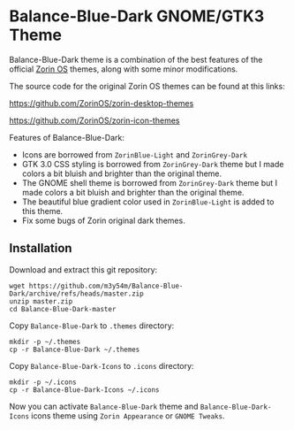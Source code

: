 # Balance-Blue-Dark GNOME/GTK3 Theme

Balance-Blue-Dark theme is a combination of the best features of the official [Zorin OS](https://zorin.com/os/) themes, along with some minor modifications. 

The source code for the original Zorin OS themes can be found at this links:

https://github.com/ZorinOS/zorin-desktop-themes

https://github.com/ZorinOS/zorin-icon-themes

Features of Balance-Blue-Dark:

- Icons are borrowed from `ZorinBlue-Light` and `ZorinGrey-Dark`
- GTK 3.0 CSS styling is borrowed from `ZorinGrey-Dark` theme but I made colors a bit bluish and brighter than the original theme.
- The GNOME shell theme is borrowed from `ZorinGrey-Dark` theme but I made colors a bit bluish and brighter than the original theme.
- The beautiful blue gradient color used in `ZorinBlue-Light` is added to this theme.
- Fix some bugs of Zorin original dark themes.

## Installation

Download and extract this git repository:

```console
wget https://github.com/m3y54m/Balance-Blue-Dark/archive/refs/heads/master.zip
unzip master.zip 
cd Balance-Blue-Dark-master
```

Copy `Balance-Blue-Dark` to `.themes` directory:

```console
mkdir -p ~/.themes
cp -r Balance-Blue-Dark ~/.themes
```

Copy `Balance-Blue-Dark-Icons` to `.icons` directory:

```console
mkdir -p ~/.icons
cp -r Balance-Blue-Dark-Icons ~/.icons
```

Now you can activate `Balance-Blue-Dark` theme and `Balance-Blue-Dark-Icons` icons theme using `Zorin Appearance` or `GNOME Tweaks`.
